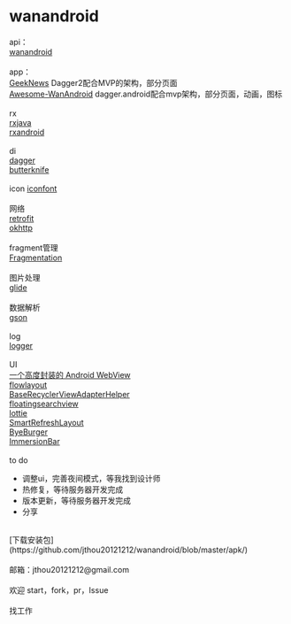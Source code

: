 # wanandroid
api：
<br />
[wanandroid](http://www.wanandroid.com )
<br /><br />
app：
<br />
[GeekNews](https://github.com/codeestX/GeekNews) Dagger2配合MVP的架构，部分页面
<br />
[Awesome-WanAndroid](https://github.com/JsonChao/Awesome-WanAndroid) dagger.android配合mvp架构，部分页面，动画，图标
<br /><br />
rx
<br />
[rxjava](https://github.com/ReactiveX/RxJava)
<br />
[rxandroid](https://github.com/ReactiveX/RxAndroid)
<br /><br />
di
<br />
[dagger](https://github.com/google/dagger)
<br />
[butterknife](https://github.com/JakeWharton/butterknife)
<br /><br />
icon
[iconfont](http://www.iconfont.cn)
<br /><br />
网络
<br />
[retrofit](https://github.com/square/retrofit)
<br />
[okhttp](https://github.com/square/okhttp)
<br /><br />
fragment管理
<br />
[Fragmentation](https://github.com/YoKeyword/Fragmentation)
<br /><br />
图片处理
<br />
[glide](https://github.com/bumptech/glide)
<br /><br />
数据解析
<br />
[gson](https://github.com/google/gson)
<br /><br />
log
<br />
[logger](https://github.com/orhanobut/logger)
<br /><br />
UI
<br />
[一个高度封装的 Android WebView ](https://github.com/Justson/AgentWeb)
<br />
[flowlayout](https://github.com/hongyangAndroid/FlowLayout)
<br />
[BaseRecyclerViewAdapterHelper](https://github.com/CymChad/BaseRecyclerViewAdapterHelper)
<br />
[floatingsearchview](https://github.com/arimorty/floatingsearchview)
<br />
[lottie](https://github.com/airbnb/lottie-android)
<br />
[SmartRefreshLayout](https://github.com/scwang90/SmartRefreshLayout)
<br />
[ByeBurger](https://github.com/githubwing/ByeBurger)
<br />
[ImmersionBar](https://github.com/gyf-dev/ImmersionBar)
<br /><br />
to do
<br />
* 调整ui，完善夜间模式，等我找到设计师
* 热修复，等待服务器开发完成
* 版本更新，等待服务器开发完成
* 分享

<br />
[下载安装包](https://github.com/jthou20121212/wanandroid/blob/master/apk/)
<br /><br /> 
邮箱：jthou20121212@gmail.com
<br /><br />
欢迎 start，fork，pr，Issue
<br /><br />
找工作
